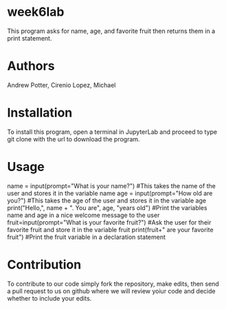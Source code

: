 # week6lab
This program asks for name, age, and favorite fruit then returns them in a print statement.

# Authors
Andrew Potter, Cirenio Lopez, Michael

# Installation
To install this program, open a terminal in JupyterLab and proceed to type git clone with the url to download the program.

# Usage
name = input(prompt="What is your name?")
#This takes the name of the user and stores it in the variable name
age = input(prompt="How old are you?")
#This takes the age of the user and stores it in the variable age
print("Hello,", name + ". You are", age, "years old")
#Print the variables name and age in a nice welcome message to the user
fruit=input(prompt="What is your favorite fruit?")
#Ask the user for their favorite fruit and store it in the variable fruit
print(fruit+" are your favorite fruit")
#Print the fruit variable in a declaration statement

# Contribution
To contribute to our code simply fork the repository, make edits, then send a pull request to us on github where we will review yoiur code and decide whether to include your edits.